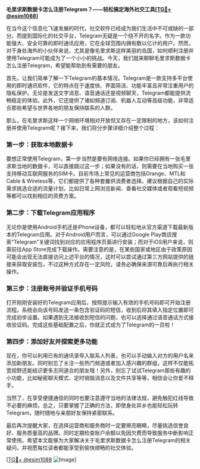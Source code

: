 **毛里求斯数据卡怎么注册Telegram？——轻松搞定海外社交工具[[TG💪+ @esim1088](https://t.me/s/esim1088)]**

在当今这个信息化飞速发展的时代，社交软件已经成为我们生活中不可或缺的一部分。而提到国际化的社交平台，Telegram无疑是一个绕不开的名字。作为一款功能强大、安全可靠的即时通讯应用，它在全球范围内拥有数以亿计的用户。然而，对于身处海外的小伙伴来说，尤其是像毛里求斯这样美丽的岛国，如何顺利注册并使用Telegram可能成为了一个小小的挑战。今天，我们就来聊聊毛里求斯数据卡怎么注册Telegram，希望能帮助到有需要的朋友。

首先，让我们简单了解一下Telegram的基本情况。Telegram是一款支持多平台使用的即时通讯软件，它的特点在于速度快、界面简洁、功能丰富且非常注重用户的隐私保护。无论是发送文字消息、语音通话还是视频聊天，Telegram都能提供流畅稳定的体验。此外，它还提供了诸如频道订阅、机器人互动等高级功能，非常适合那些希望与世界各地的朋友保持联系的人群。

那么，在毛里求斯这样一个网络环境相对开放但又存在一定限制的地方，该如何注册并使用Telegram呢？接下来，我们将分步骤详细介绍整个过程：

### 第一步：获取本地数据卡
要想正常使用Telegram，第一步当然是要有网络连接。如果你已经拥有一张毛里求斯当地的数据卡，可以直接跳过这一步；如果没有的话，则需要在当地购买一张支持移动互联网服务的SIM卡。目前市场上常见的运营商包括Orange、MTL和Cable & Wireless等，它们都提供了各种套餐供消费者选择。建议根据自己的实际需求挑选合适的流量计划，比如日常上网浏览新闻、查看社交媒体或者观看短视频等都可以找到相应的资费方案。

### 第二步：下载Telegram应用程序
无论你是使用Android手机还是iPhone设备，都可以轻松地从官方渠道下载最新版本的Telegram应用。对于Android用户而言，可以通过Google Play商店搜索“Telegram”关键词找到对应的应用程序页面进行安装；而对于iOS用户来说，则需前往App Store完成下载操作。需要注意的是，在某些国家或地区由于政策原因可能会出现无法直接访问上述平台的情况，这时可以尝试通过第三方网站提供的链接来获取安装包，不过这种方式存在一定风险，请务必确保来源可靠后再执行相关操作。

### 第三步：注册账号并验证手机号码
打开刚刚安装好的Telegram应用后，按照提示输入有效的手机号码即可开始注册流程。系统会向该号码发送一条包含验证码的短信，收到后将其填入指定位置即可完成初步设置。如果遇到无法接收到短信的问题，也可以选择通过语音通话方式接收验证码。完成这些基础配置之后，你就正式成为了Telegram的一员啦！

### 第四步：添加好友并探索更多功能
现在，你可以利用已有的通讯录导入联系人列表，也可以手动输入对方的用户名来添加新朋友。同时别忘了关注一些热门频道或者加入感兴趣的群组，这样不仅能拓宽视野还能结识更多志同道合的朋友哦！另外，别忘了试试Telegram那些有趣的小功能，比如秘密聊天模式、定时销毁消息以及文件共享等等，相信会让你爱不释手。

当然了，在享受便捷通信的同时也要注意遵守当地的法律法规，避免触犯红线导致不必要的麻烦。总之，只要掌握了正确的方法，即使身处异乡也能轻松玩转Telegram，随时随地与亲朋好友保持紧密联系。

最后再次提醒大家，在选择运营商和服务商时一定要擦亮眼睛，尽量挑选信誉良好、服务质量高的品牌。同时定期检查账户余额以免因欠费而导致服务中断影响正常使用。希望本文能够为大家解决关于毛里求斯数据卡怎么注册Telegram的相关疑问，并祝愿每位读者都能享受到愉快顺畅的社交体验。

[[TG💪+ @esim1088](https://t.me/s/esim1088) ![Image](https://i.postimg.cc/4NQfJmqS/Snipaste-2025-05-13-00-14-12.png)]